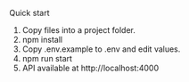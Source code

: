 Quick start
1. Copy files into a project folder.
2. npm install
3. Copy .env.example to .env and edit values.
4. npm run start
5. API available at http://localhost:4000
